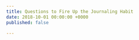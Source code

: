 ```yaml
---
title: Questions to Fire Up the Journaling Habit
date: 2018-10-01 00:00:00 +0000
published: false

---
```

